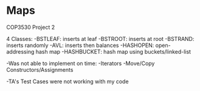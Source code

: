# Maps
COP3530 Project 2

4 Classes:
-BSTLEAF: inserts at leaf
-BSTROOT: inserts at root
-BSTRAND: inserts randomly
-AVL: inserts then balances
-HASHOPEN: open-addressing hash map
-HASHBUCKET: hash map using buckets/linked-list

-Was not able to implement on time:
-Iterators
-Move/Copy Constructors/Assignments


-TA's Test Cases were not working with my code
